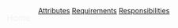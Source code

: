 <div style="color:blue" class="topnav">  
<a style="float: left;  
color: #f2f2f2;  
text-align: center;  
padding: 14px 16px;  
text-decoration: none;  
font-size: 17px;"class="active" href="index.html">Home</a>  
<a href="attributes.html">Attributes</a>  
<a href="requirements.html">Requirements</a>  
<a href="responsibilities.html">Responsibilities</a>  
</div>

<!--stackedit_data:
eyJoaXN0b3J5IjpbNjIxNzMwOTA4LC0xMTEwNjkxNF19
-->